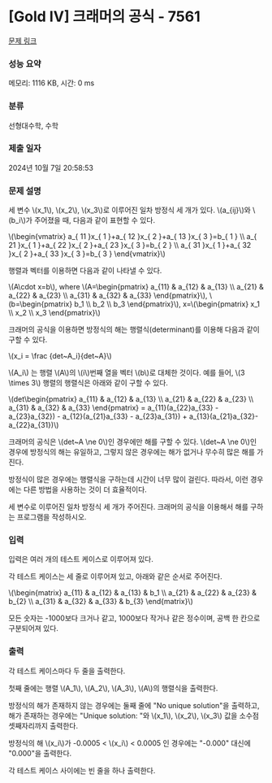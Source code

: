 # [Gold IV] 크래머의 공식 - 7561 

[문제 링크](https://www.acmicpc.net/problem/7561) 

### 성능 요약

메모리: 1116 KB, 시간: 0 ms

### 분류

선형대수학, 수학

### 제출 일자

2024년 10월 7일 20:58:53

### 문제 설명

<p>세 변수 \(x_1\), \(x_2\), \(x_3\)로 이루어진 일차 방정식 세 개가 있다. \(a_{ij}\)와 \(b_i\)가 주어졌을 때, 다음과 같이 표현할 수 있다.</p>

<p>\(\begin{vmatrix} a_{ 11 }x_{ 1 }+a_{ 12 }x_{ 2 }+a_{ 13 }x_{ 3 }=b_{ 1 } \\ a_{ 21 }x_{ 1 }+a_{ 22 }x_{ 2 }+a_{ 23 }x_{ 3 }=b_{ 2 } \\ a_{ 31 }x_{ 1 }+a_{ 32 }x_{ 2 }+a_{ 33 }x_{ 3 }=b_{ 3 } \end{vmatrix}\)</p>

<p>행렬과 벡터를 이용하면 다음과 같이 나타낼 수 있다.</p>

<p>\(A\cdot x=b\), where \(A=\begin{pmatrix} a_{11} & a_{12} & a_{13} \\ a_{21} & a_{22} & a_{23} \\ a_{31} & a_{32} & a_{33} \end{pmatrix}\), \(b=\begin{pmatrix} b_1 \\ b_2 \\ b_3 \end{pmatrix}\), x=\(\begin{pmatrix} x_1 \\ x_2 \\ x_3 \end{pmatrix}\)</p>

<p>크래머의 공식을 이용하면 방정식의 해는 행렬식(determinant)를 이용해 다음과 같이 구할 수 있다.</p>

<p>\(x_i = \frac {det~A_i}{det~A}\)</p>

<p>\(A_i\) 는 행렬 \(A\)의 \(i\)번째 열을 벡터 \(b\)로 대체한 것이다. 예를 들어, \(3 \times 3\) 행렬의 행렬식은 아래와 같이 구할 수 있다.</p>

<p>\(det\begin{pmatrix} a_{11} & a_{12} & a_{13} \\ a_{21} & a_{22} & a_{23} \\ a_{31} & a_{32} & a_{33} \end{pmatrix} = a_{11}(a_{22}a_{33} - a_{23}a_{32}) - a_{12}(a_{21}a_{33} - a_{23}a_{31}) + a_{13}(a_{21}a_{32}-a_{22}a_{31})\)</p>

<p>크래머의 공식은 \(det~A \ne 0\)인 경우에만 해를 구할 수 있다. \(det~A \ne 0\)인 경우에 방정식의 해는 유일하고, 그렇지 않은 경우에는 해가 없거나 무수히 많은 해를 가진다.</p>

<p>방정식이 많은 경우에는 행렬식을 구하는데 시간이 너무 많이 걸린다. 따라서, 이런 경우에는 다른 방법을 사용하는 것이 더 효율적이다.</p>

<p>세 변수로 이루어진 일차 방정식 세 개가 주어진다. 크래머의 공식을 이용해서 해를 구하는 프로그램을 작성하시오.</p>

### 입력 

 <p>입력은 여러 개의 테스트 케이스로 이루어져 있다.</p>

<p>각 테스트 케이스는 세 줄로 이루어져 있고, 아래와 같은 순서로 주어진다.</p>

<p>\(\begin{matrix} a_{11} & a_{12} & a_{13} & b_1 \\ a_{21} & a_{22}  & a_{23} & b_{2}  \\ a_{31}  & a_{32} & a_{33} & b_{3}  \end{matrix}\)</p>

<p>모든 숫자는 -1000보다 크거나 같고, 1000보다 작거나 같은 정수이며, 공백 한 칸으로 구분되어져 있다. </p>

### 출력 

 <p>각 테스트 케이스마다 두 줄을 출력한다.</p>

<p>첫째 줄에는 행렬 \(A_1\), \(A_2\), \(A_3\), \(A\)의 행렬식을 출력한다. </p>

<p>방정식의 해가 존재하지 않는 경우에는 둘째 줄에 "No unique solution"을 출력하고, 해가 존재하는 경우에는 "Unique solution: "와 \(x_1\), \(x_2\), \(x_3\) 값을 소수점 셋째자리까지 출력한다.</p>

<p>방정식의 해 \(x_i\)가 -0.0005 < \(x_i\) < 0.0005 인 경우에는 "-0.000" 대신에 "0.000"을 출력한다.</p>

<p>각 테스트 케이스 사이에는 빈 줄을 하나 출력한다.</p>

